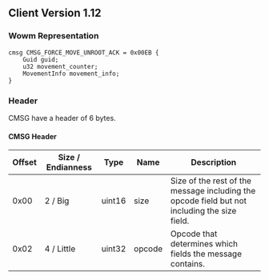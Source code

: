 ## Client Version 1.12

### Wowm Representation
```rust,ignore
cmsg CMSG_FORCE_MOVE_UNROOT_ACK = 0x00EB {
    Guid guid;    
    u32 movement_counter;    
    MovementInfo movement_info;    
}

```
### Header
CMSG have a header of 6 bytes.

#### CMSG Header
| Offset | Size / Endianness | Type   | Name   | Description |
| ------ | ----------------- | ------ | ------ | ----------- |
| 0x00   | 2 / Big           | uint16 | size   | Size of the rest of the message including the opcode field but not including the size field.|
| 0x02   | 4 / Little        | uint32 | opcode | Opcode that determines which fields the message contains.|
